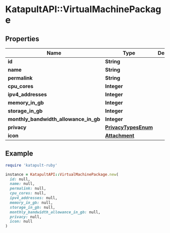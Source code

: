 # KatapultAPI::VirtualMachinePackage

## Properties

| Name | Type | Description | Notes |
| ---- | ---- | ----------- | ----- |
| **id** | **String** |  | [optional] |
| **name** | **String** |  | [optional] |
| **permalink** | **String** |  | [optional] |
| **cpu_cores** | **Integer** |  | [optional] |
| **ipv4_addresses** | **Integer** |  | [optional] |
| **memory_in_gb** | **Integer** |  | [optional] |
| **storage_in_gb** | **Integer** |  | [optional] |
| **monthly_bandwidth_allowance_in_gb** | **Integer** |  | [optional] |
| **privacy** | [**PrivacyTypesEnum**](PrivacyTypesEnum.md) |  | [optional] |
| **icon** | [**Attachment**](Attachment.md) |  | [optional] |

## Example

```ruby
require 'katapult-ruby'

instance = KatapultAPI::VirtualMachinePackage.new(
  id: null,
  name: null,
  permalink: null,
  cpu_cores: null,
  ipv4_addresses: null,
  memory_in_gb: null,
  storage_in_gb: null,
  monthly_bandwidth_allowance_in_gb: null,
  privacy: null,
  icon: null
)
```

